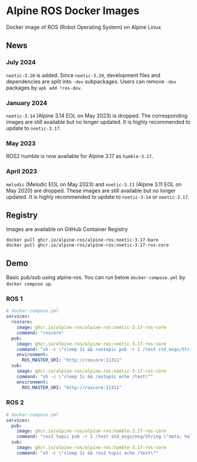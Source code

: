 # Alpine ROS Docker Images
Docker image of ROS (Robot Operating System) on Alpine Linux

## News

### July 2024
`noetic-3.20` is added.
Since `noetic-3.20`, development files and dependencies are split into `-dev` subpackages.
Users can remove `-dev` packages by `apk add !ros-dev`.

### January 2024
`noetic-3.14` (Alpine 3.14 EOL on May 2023) is dropped. The corresponding images are still available but no longer updated.
It is highly recommended to update to `noetic-3.17`.

### May 2023
ROS2 humble is now available for Alpine 3.17 as `humble-3.17`.

### April 2023
`melodic` (Melodic EOL on May 2023) and `noetic-3.11` (Alpine 3.11 EOL on May 2020) are dropped.
These images are still available but no longer updated. It is highly recommended to update to `noetic-3.14` or `noetic-3.17`.

## Registry
Images are available on GitHub Container Registry
```
docker pull ghcr.io/alpine-ros/alpine-ros:noetic-3.17-bare
docker pull ghcr.io/alpine-ros/alpine-ros:noetic-3.17-ros-core
```

## Demo
Basic pub/sub using alpine-ros. You can run below `docker-compose.yml` by `docker compose up`.
### ROS 1
```docker-compose.yml
# docker-compose.yml
services:
  roscore:
    image: ghcr.io/alpine-ros/alpine-ros:noetic-3.17-ros-core
    command: "roscore"
  pub:
    image: ghcr.io/alpine-ros/alpine-ros:noetic-3.17-ros-core
    command: "sh -c \"sleep 1s && rostopic pub -r 1 /test std_msgs/String \"hello\" \""
    environment:
      ROS_MASTER_URI: "http://roscore:11311"
  sub:
    image: ghcr.io/alpine-ros/alpine-ros:noetic-3.17-ros-core
    command: "sh -c \"sleep 1s && rostopic echo /test\""
    environment:
      ROS_MASTER_URI: "http://roscore:11311"
```

### ROS 2
```docker-compose.yml
# docker-compose.yml
services:
  pub:
    image: ghcr.io/alpine-ros/alpine-ros:humble-3.17-ros-core
    command: "ros2 topic pub -r 1 /test std_msgs/msg/String \"data: hello\" "
  sub:
    image: ghcr.io/alpine-ros/alpine-ros:humble-3.17-ros-core
    command: "sh -c \"sleep 1s && ros2 topic echo /test\""
```
